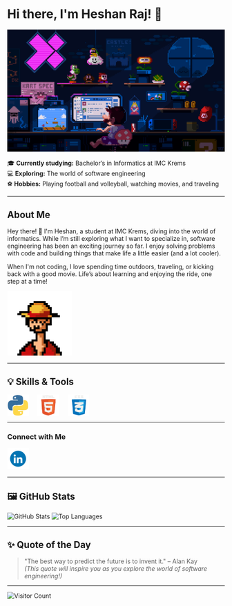 # Hi there, I'm Heshan Raj! 👋
![Retro Gaming Vibes](https://raw.githubusercontent.com/heshanraj/heshanraj/main/mario.gif)




🎓 **Currently studying:** Bachelor’s in Informatics at IMC Krems  
💻 **Exploring:** The world of software engineering  
⚽ **Hobbies:** Playing football and volleyball, watching movies, and traveling  

---

## About Me

Hey there! 👋 I'm Heshan, a student at IMC Krems, diving into the world of informatics. While I’m still exploring what I want to specialize in, software engineering has been an exciting journey so far. I enjoy solving problems with code and building things that make life a little easier (and a lot cooler).

When I'm not coding, I love spending time outdoors, traveling, or kicking back with a good movie. Life’s about learning and enjoying the ride, one step at a time!  

<img src="https://raw.githubusercontent.com/heshanraj/heshanraj/main/luffy.gif" alt="Luffy Pixel Art" width="150" height="150" />

---

## 💡 Skills & Tools

<div style="display: flex; align-items: center; gap: 20px;">
  <img src="https://raw.githubusercontent.com/heshanraj/heshanraj/main/python.gif" alt="Python" width="50" />
  <img src="https://raw.githubusercontent.com/heshanraj/heshanraj/main/html.gif" alt="HTML" width="50" />
  <img src="https://raw.githubusercontent.com/heshanraj/heshanraj/main/css.gif" alt="CSS" width="50" />
</div>

---

### Connect with Me
<a href="https://www.linkedin.com/in/heshanraj/">
  <img src="https://raw.githubusercontent.com/heshanraj/heshanraj/main/linkedln.gif" alt="LinkedIn" width="50" />
</a>

---

## 🖼️ GitHub Stats
![GitHub Stats](https://github-readme-stats.vercel.app/api?username=HeshanRaj&show_icons=true&theme=tokyonight)
![Top Languages](https://github-readme-stats.vercel.app/api/top-langs/?username=HeshanRaj&layout=compact&theme=tokyonight)

---

## ✨ Quote of the Day
> "The best way to predict the future is to invent it." – Alan Kay  
*(This quote will inspire you as you explore the world of software engineering!)*

---

![Visitor Count](https://komarev.com/ghpvc/?username=HeshanRaj&color=brightgreen)

